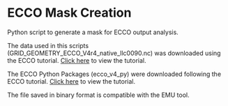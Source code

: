 # ECCO Mask Creation
Python script to generate a mask for ECCO output analysis.

The data used in this scripts (GRID_GEOMETRY_ECCO_V4r4_native_llc0090.nc) was downloaded using the ECCO tutorial.
[Click here](https://ecco-v4-python-tutorial.readthedocs.io/Downloading_ECCO_Datasets_from_PODAAC_Python.html#Download-granules-of-an-ECCO-dataset-falling-within-a-specific-date-range)
to view the tutorial.

The ECCO Python Packages (ecco_v4_py) were downloaded following the ECCO tutorial.
[Click here](https://ecco-v4-python-tutorial.readthedocs.io/Installing_Python_and_Python_Packages.html)
to view the tutorial.

The file saved in binary format is compatible with the EMU tool.
